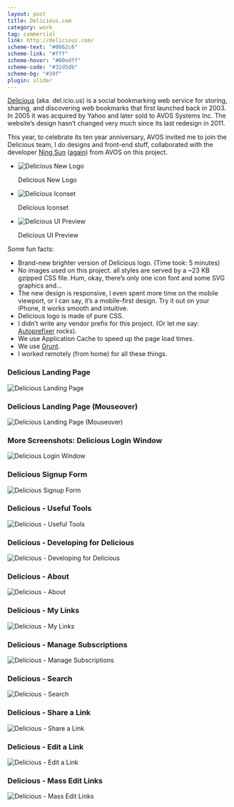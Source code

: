 ```yaml
---
layout: post
title: Delicious.com
category: work
tag: commercial
link: http://delicious.com/
scheme-text: "#0062c6"
scheme-link: "#fff"
scheme-hover: "#00edff"
scheme-code: "#32d5db"
scheme-bg: "#39f"
plugin: slider
---
```


<div class=txt>
  <p><a href="http://delicious.com/">Delicious</a> (aka. del.icio.us) is a social bookmarking web service for storing, sharing, and discovering web bookmarks that first launched back in 2003. In 2005 it was acquired by Yahoo and later sold to AVOS Systems Inc. The website’s design hasn’t changed very much since its last redesign in 2011.</p>

  <p>This year, to celebrate its ten year anniversary, AVOS invited me to join the Delicious team, I do designs and front-end stuff, collaborated with the developer <a href="http://sunng.info/">Ning Sun</a> (<a href="{% post_url /work/commercial/2012-12-13-readwise %}">again</a>) from AVOS on this project.</p>

  <div class="flexslider">
    <ul class="slides">
      <li>
        <p><img src="{{ site.data.var.file }}/delicious.com-logo.png" alt="Delicious New Logo"></p>
        <p class="flex-caption">Delicious New Logo</p>
      </li>
      <li>
        <p><img src="{{ site.data.var.file }}/delicious.com-iconset.png" alt="Delicious Iconset"></p>
        <p class="flex-caption">Delicious Iconset</p>
      </li>
      <li>
        <p><img src="{{ site.data.var.file }}/delicious.com.png" alt="Delicious UI Preview"></p>
        <p class="flex-caption">Delicious UI Preview</p>
      </li>
    </ul>
  </div><!-- .flexslider -->

  <p>Some fun facts:</p>

  <ul>
    <li>Brand-new brighter version of Delicious logo. (Time took: 5 minutes)</li>
    <li>No images used on this project. all styles are served by a ~23 KB gzipped CSS file. Hum, okay, there’s only one icon font and some SVG graphics and&hellip;</li>
    <li>The new design is responsive, I even spent more time on the mobile viewport, or I can say, it’s a mobile-first design. Try it out on your iPhone, it works smooth and intuitive.</li>
    <li>Delicious logo is made of pure CSS.</li>
    <li>I didn’t write any vendor prefix for this project. (Or let me say: <a href="https://github.com/ai/autoprefixer">Autoprefixer</a> rocks).</li>
    <li>We use Application Cache to speed up the page load times.</li>
    <li>We use <a href="http://gruntjs.com/">Grunt</a>.</li>
    <li>I worked remotely (from home) for all these things.</li>
  </ul>

  <h3>Delicious Landing Page</h3>
  <p class="browser"><img src="{{ site.data.var.file }}/delicious.com-homepage.png" alt="Delicious Landing Page"></p>

  <h3>Delicious Landing Page (Mouseover)</h3>
  <p class="browser"><img src="{{ site.data.var.file }}/delicious.com-homepage-hover.png" alt="Delicious Landing Page (Mouseover)"></p>

  <h3>More Screenshots: Delicious Login Window</h3>
  <p class="browser"><img src="{{ site.data.var.file }}/delicious.com-screenshot-01.png" alt="Delicious Login Window"></p>

  <h3>Delicious Signup Form</h3>
  <p class="browser"><img src="{{ site.data.var.file }}/delicious.com-screenshot-02.png" alt="Delicious Signup Form"></p>

  <h3>Delicious - Useful Tools</h3>
  <p class="browser"><img src="{{ site.data.var.file }}/delicious.com-screenshot-03.png" alt="Delicious - Useful Tools"></p>

  <h3>Delicious - Developing for Delicious</h3>
  <p class="browser"><img src="{{ site.data.var.file }}/delicious.com-screenshot-04.png" alt="Delicious - Developing for Delicious"></p>

  <h3>Delicious - About</h3>
  <p class="browser"><img src="{{ site.data.var.file }}/delicious.com-screenshot-05.png" alt="Delicious - About"></p>

  <h3>Delicious - My Links</h3>
  <p class="browser"><img src="{{ site.data.var.file }}/delicious.com-screenshot-06.png" alt="Delicious - My Links"></p>

  <h3>Delicious - Manage Subscriptions</h3>
  <p class="browser"><img src="{{ site.data.var.file }}/delicious.com-screenshot-07.png" alt="Delicious - Manage Subscriptions"></p>

  <h3>Delicious - Search</h3>
  <p class="browser"><img src="{{ site.data.var.file }}/delicious.com-screenshot-08.png" alt="Delicious - Search"></p>

  <h3>Delicious - Share a Link</h3>
  <p class="browser"><img src="{{ site.data.var.file }}/delicious.com-screenshot-09.png" alt="Delicious - Share a Link"></p>

  <h3>Delicious - Edit a Link</h3>
  <p class="browser"><img src="{{ site.data.var.file }}/delicious.com-screenshot-10.png" alt="Delicious - Edit a Link"></p>

  <h3>Delicious - Mass Edit Links</h3>
  <p class="browser"><img src="{{ site.data.var.file }}/delicious.com-screenshot-11.png" alt="Delicious - Mass Edit Links"></p>

</div>
